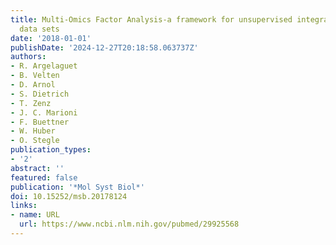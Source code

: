 ```yaml
---
title: Multi-Omics Factor Analysis-a framework for unsupervised integration of multi-omics
  data sets
date: '2018-01-01'
publishDate: '2024-12-27T20:18:58.063737Z'
authors:
- R. Argelaguet
- B. Velten
- D. Arnol
- S. Dietrich
- T. Zenz
- J. C. Marioni
- F. Buettner
- W. Huber
- O. Stegle
publication_types:
- '2'
abstract: ''
featured: false
publication: '*Mol Syst Biol*'
doi: 10.15252/msb.20178124
links:
- name: URL
  url: https://www.ncbi.nlm.nih.gov/pubmed/29925568
---
```


